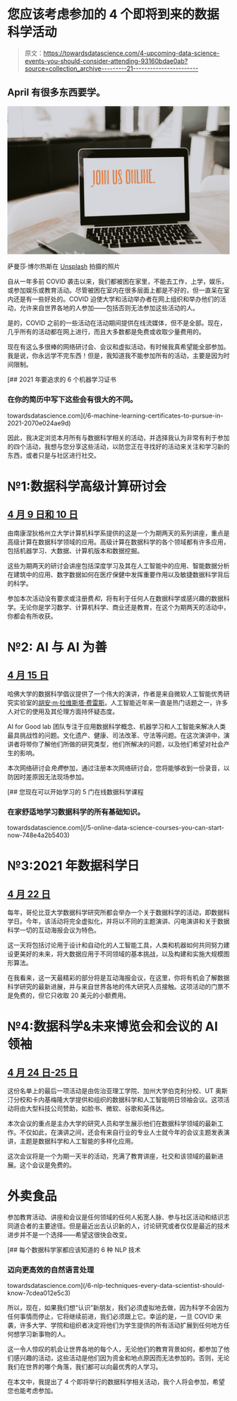 # 您应该考虑参加的 4 个即将到来的数据科学活动

> 原文：<https://towardsdatascience.com/4-upcoming-data-science-events-you-should-consider-attending-93160bdae0ab?source=collection_archive---------21----------------------->

## April 有很多东西要学。

![](img/d7c0966fc2aaa59de91a451390f3bbdc.png)

萨曼莎·博尔热斯在 [Unsplash](https://unsplash.com?utm_source=medium&utm_medium=referral) 拍摄的照片

自从一年多前 COVID 袭击以来，我们都被困在家里，不能去工作，上学，娱乐，或参加娱乐或教育活动。尽管被困在室内在很多层面上都是不好的，但一直呆在室内还是有一些好处的。COVID 迫使大学和活动举办者在网上组织和举办他们的活动，允许来自世界各地的人参加——包括否则无法参加这些活动的人。

是的，COVID 之前的一些活动在活动期间提供在线流媒体，但不是全部。现在，几乎所有的活动都在网上进行，而且大多数都是免费或收取少量费用的。

现在有这么多很棒的网络研讨会、会议和虚拟活动，有时候我真希望能全部参加。我是说，你永远学不完东西！但是，我知道我不能参加所有的活动，主要是因为时间限制。

[](/6-machine-learning-certificates-to-pursue-in-2021-2070e024ae9d) [## 2021 年要追求的 6 个机器学习证书

### 在你的简历中写下这些会有很大的不同。

towardsdatascience.com](/6-machine-learning-certificates-to-pursue-in-2021-2070e024ae9d) 

因此，我决定浏览本月所有与数据科学相关的活动，并选择我认为非常有利于参加的四个活动，我想与您分享这些活动，以防您正在寻找好的活动来关注和学习新的东西，或者只是与社区进行社交。

# **№1:数据科学高级计算研讨会**

## [4 月 9 日和 10 日](https://www.eventbrite.com/e/seminar-series-on-advanced-computation-for-data-science-ac-ds-tickets-144733264089?aff=ebdssbonlinesearch)

由南康涅狄格州立大学计算机科学系提供的这是一个为期两天的系列讲座，重点是高级计算在数据科学领域的应用。高级计算在数据科学的各个领域都有许多应用，包括机器学习、大数据、计算机版本和数据挖掘。

这些为期两天的研讨会讲座包括深度学习及其在人工智能中的应用、智能数据分析在建筑中的应用、数字数据如何在医疗保健中发挥重要作用以及敏捷数据科学背后的科学。

参加本次活动没有要求或注册费*和*，将有利于任何人在数据科学或感兴趣的数据科学。无论你是学习数学、计算机科学、商业还是教育，在这个为期两天的活动中，你都会有所收获。

# **№2: AI 与 AI 为善**

## [4 月 15 日](https://datascience.harvard.edu/event/industry-seminar-juan-m-lavista-ferres-microsoft)

哈佛大学的数据科学倡议提供了一个伟大的演讲，作者是来自微软人工智能优秀研究实验室的[胡安·m·拉维斯塔·费雷斯](https://www.microsoft.com/en-us/research/people/jlavista/)。人工智能近年来一直是热门话题之一，许多人对它的使用及其伦理方面持怀疑态度。

AI for Good lab 团队专注于应用数据科学概念、机器学习和人工智能来解决人类最具挑战性的问题。文化遗产、健康、司法改革、守法等问题。在这次演讲中，演讲者将带你了解他们所做的研究类型，他们所解决的问题，以及他们希望对社会产生的影响。

本次网络研讨会*免费*参加，通过注册本次网络研讨会，您将能够收到一份录音，以防因时差原因无法现场参加。

[](/5-online-data-science-courses-you-can-start-now-748e4a2b5403) [## 您现在可以开始学习的 5 门在线数据科学课程

### 在家舒适地学习数据科学的所有基础知识。

towardsdatascience.com](/5-online-data-science-courses-you-can-start-now-748e4a2b5403) 

# №3:2021 年数据科学日

## [4 月 22 日](https://www.eventbrite.com/e/data-science-day-2021-tickets-120408285423?aff=ebdssbonlinesearch)

每年，哥伦比亚大学数据科学研究所都会举办一个关于数据科学的活动，即数据科学日。今年，该活动将完全虚拟化，并将以不同的主题演讲、闪电演讲和关于数据科学一切的互动海报会议为特色。

这一天将包括讨论用于设计和自动化的人工智能工具，人类和机器如何共同努力建设更美好的未来，将大数据应用于不同领域的基本挑战，以及构建和实施大规模图形算法。

在我看来，这一天最精彩的部分将是互动海报会议，在这里，你将有机会了解数据科学研究的最新进展，并与来自世界各地的伟大研究人员接触。这项活动的门票不是免费的，但它只收取 20 美元的小额费用。

# **№4:数据科学&未来博览会和会议的 AI 领袖**

## [4 月 24 日-25 日](https://www.eventbrite.com/e/data-science-ai-leaders-of-tomorrow-conference-and-expo-tickets-144245579411?aff=ebdssbonlinesearch)

这份名单上的最后一项活动是由佐治亚理工学院、加州大学伯克利分校、UT 奥斯汀分校和卡内基梅隆大学提供和组织的数据科学和人工智能明日领袖会议。这项活动将由大型科技公司赞助，如脸书、微软、谷歌和英伟达。

本次会议的重点是主办大学的研究人员和学生展示他们在数据科学领域的最新工作。不仅如此，在演讲之间，还会有来自行业的专业人士就今年的会议主题发表演讲，主题是数据科学和人工智能的多样化应用。

这次会议将是一个为期一天半的活动，充满了教育讲座，社交和该领域的最新进展。这个会议是免费的。

# 外卖食品

参加教育活动、讲座和会议是任何领域的任何人拓宽人脉、参与社区活动和结识志同道合者的主要途径。但是最近出去认识新的人，讨论研究或者仅仅是最近的技术进步并不是一个选择——希望这很快会改变。

[](/6-nlp-techniques-every-data-scientist-should-know-7cdea012e5c3) [## 每个数据科学家都应该知道的 6 种 NLP 技术

### 迈向更高效的自然语言处理

towardsdatascience.com](/6-nlp-techniques-every-data-scientist-should-know-7cdea012e5c3) 

所以，现在，如果我们想“认识”新朋友，我们必须虚拟地去做，因为科学不会因为任何事情而停止，它将继续前进，我们必须跟上它。幸运的是，一旦 COVID 来袭，许多大学、学院和组织者决定将他们为学生提供的所有活动扩展到任何地方任何想学习新事物的人。

这一令人惊叹的机会让世界各地的每个人，无论他们的教育背景如何，都参加了他们感兴趣的活动，这些活动是他们因为资金和地点原因而无法参加的。否则，无论我们在世界的哪个角落，我们都可以向最优秀的人学习。

在本文中，我提出了 4 个即将举行的数据科学相关活动，我个人将会参加，希望您也能考虑参加。